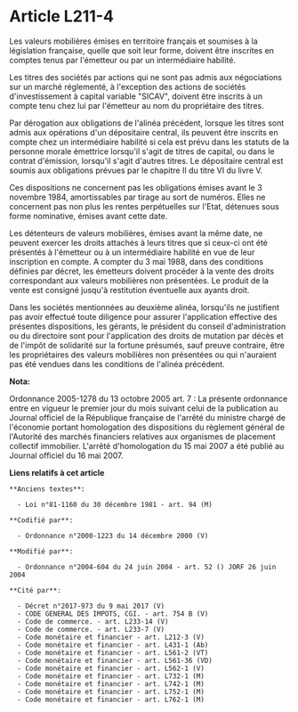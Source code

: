 # Article L211-4

Les valeurs mobilières émises en territoire français et soumises à la législation française, quelle que soit leur forme,
doivent être inscrites en comptes tenus par l'émetteur ou par un intermédiaire habilité.

Les titres des sociétés par actions qui ne sont pas admis aux négociations sur un marché réglementé, à l'exception des
actions de sociétés d'investissement à capital variable "SICAV", doivent être inscrits à un compte tenu chez lui par
l'émetteur au nom du propriétaire des titres.

Par dérogation aux obligations de l'alinéa précédent, lorsque les titres sont admis aux opérations d'un dépositaire central,
ils peuvent être inscrits en compte chez un intermédiaire habilité si cela est prévu dans les statuts de la personne morale
émettrice lorsqu'il s'agit de titres de capital, ou dans le contrat d'émission, lorsqu'il s'agit d'autres titres. Le
dépositaire central est soumis aux obligations prévues par le chapitre II du titre VI du livre V.

Ces dispositions ne concernent pas les obligations émises avant le 3 novembre 1984, amortissables par tirage au sort de
numéros. Elles ne concernent pas non plus les rentes perpétuelles sur l'Etat, détenues sous forme nominative, émises avant
cette date.

Les détenteurs de valeurs mobilières, émises avant la même date, ne peuvent exercer les droits attachés à leurs titres que si
ceux-ci ont été présentés à l'émetteur ou à un intermédiaire habilité en vue de leur inscription en compte. A compter du 3
mai 1988, dans des conditions définies par décret, les émetteurs doivent procéder à la vente des droits correspondant aux
valeurs mobilières non présentées. Le produit de la vente est consigné jusqu'à restitution éventuelle aux ayants droit.

Dans les sociétés mentionnées au deuxième alinéa, lorsqu'ils ne justifient pas avoir effectué toute diligence pour assurer
l'application effective des présentes dispositions, les gérants, le président du conseil d'administration ou du directoire
sont pour l'application des droits de mutation par décès et de l'impôt de solidarité sur la fortune présumés, sauf preuve
contraire, être les propriétaires des valeurs mobilières non présentées ou qui n'auraient pas été vendues dans les conditions
de l'alinéa précédent.

**Nota:**

Ordonnance 2005-1278 du 13 octobre 2005 art. 7 : La présente ordonnance entre en vigueur le premier jour du mois suivant
celui de la publication au Journal officiel de la République française de l'arrêté du ministre chargé de l'économie portant
homologation des dispositions du règlement général de l'Autorité des marchés financiers relatives aux organismes de placement
collectif immobilier. L'arrêté d'homologation du 15 mai 2007 a été publié au Journal officiel du 16 mai 2007.

**Liens relatifs à cet article**

	**Anciens textes**:

	  - Loi n°81-1160 du 30 décembre 1981 - art. 94 (M)

	**Codifié par**:

	  - Ordonnance n°2000-1223 du 14 décembre 2000 (V)

	**Modifié par**:

	  - Ordonnance n°2004-604 du 24 juin 2004 - art. 52 () JORF 26 juin 2004

	**Cité par**:

	  - Décret n°2017-973 du 9 mai 2017 (V)
	  - CODE GENERAL DES IMPOTS, CGI. - art. 754 B (V)
	  - Code de commerce. - art. L233-14 (V)
	  - Code de commerce. - art. L233-7 (V)
	  - Code monétaire et financier - art. L212-3 (V)
	  - Code monétaire et financier - art. L431-1 (Ab)
	  - Code monétaire et financier - art. L561-2 (VT)
	  - Code monétaire et financier - art. L561-36 (VD)
	  - Code monétaire et financier - art. L562-1 (V)
	  - Code monétaire et financier - art. L732-1 (M)
	  - Code monétaire et financier - art. L742-1 (M)
	  - Code monétaire et financier - art. L752-1 (M)
	  - Code monétaire et financier - art. L762-1 (M)
